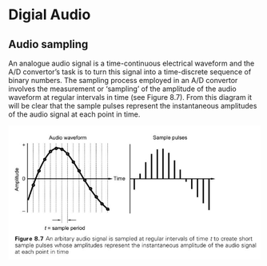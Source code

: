 # Digial Audio

## Audio sampling

An analogue audio signal is a time-continuous electrical waveform and the A/D convertor’s task is to turn this signal into a time-discrete sequence of binary numbers. The sampling process employed in an A/D convertor involves the measurement or ‘sampling’ of the amplitude of the audio waveform at regular intervals in time (see Figure 8.7). From this diagram it will be clear that the sample pulses represent the instantaneous amplitudes of the audio signal at each point in time. 

![pic](L1-Basis/L1-Basis-03-01.jpg)





